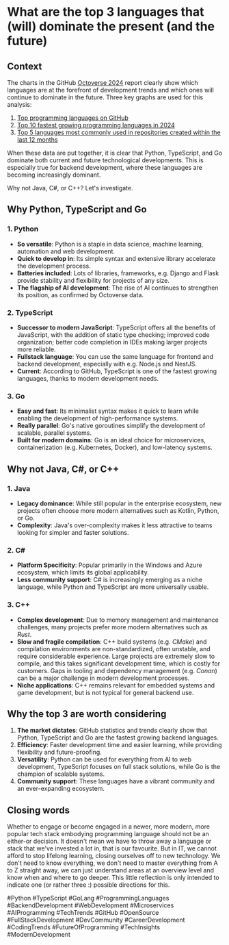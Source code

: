 # What are the top 3 languages that (will) dominate the present (and the future)

## Context

The charts in the GitHub [Octoverse 2024](https://github.blog/news-insights/octoverse/octoverse-2024/) report clearly show which languages are at the forefront of development trends and which ones will continue to dominate in the future. Three key graphs are used for this analysis:

1. [Top programming languages on GitHub](https://github.blog/wp-content/uploads/2024/10/GitHub-Octoverse-2024-top-programming-languages.png)
2. [Top 10 fastest growing programming languages in 2024](https://github.blog/wp-content/uploads/2024/10/GitHub-Octoverse-2024-fastest-growing-programming-languages.png)
3. [Top 5 languages most commonly used in repositories created within the last 12 months](https://github.blog/wp-content/uploads/2024/10/GitHub-Octoverse-2024-most-commonly-used-programming-languages-1.png)

When these data are put together, it is clear that Python, TypeScript, and Go dominate both current and future technological developments. This is especially true for backend development, where these languages are becoming increasingly dominant.

Why not Java, C#, or C++? Let's investigate.

## Why Python, TypeScript and Go

### 1. Python

- **So versatile**: Python is a staple in data science, machine learning, automation and web development.
- **Quick to develop in**: Its simple syntax and extensive library accelerate the development process.
- **Batteries included**: Lots of libraries, frameworks, e.g. Django and Flask provide stability and flexibility for projects of any size.
- **The flagship of AI development**: The rise of AI continues to strengthen its position, as confirmed by Octoverse data.

### 2. TypeScript

- **Successor to modern JavaScript**: TypeScript offers all the benefits of JavaScript, with the addition of static type checking; improved code organization; better code completion in IDEs making larger projects more reliable.
- **Fullstack language**: You can use the same language for frontend and backend development, especially with e.g. Node.js and NestJS.
- **Current**: According to GitHub, TypeScript is one of the fastest growing languages, thanks to modern development needs.

### 3. Go

- **Easy and fast**: Its minimalist syntax makes it quick to learn while enabling the development of high-performance systems.
- **Really parallel**: Go's native goroutines simplify the development of scalable, parallel systems.
- **Built for modern domains**: Go is an ideal choice for microservices, containerization (e.g. Kubernetes, Docker), and low-latency systems.

## Why not Java, C#, or C++

### 1. Java

- **Legacy dominance**: While still popular in the enterprise ecosystem, new projects often choose more modern alternatives such as Kotlin, Python, or Go.
- **Complexity**: Java's over-complexity makes it less attractive to teams looking for simpler and faster solutions.

### 2. C#

- **Platform Specificity**: Popular primarily in the Windows and Azure ecosystem, which limits its global applicability.
- **Less community support**: C# is increasingly emerging as a niche language, while Python and TypeScript are more universally usable.

### 3. C++

- **Complex development**: Due to memory management and maintenance challenges, many projects prefer more modern alternatives such as *Rust*.
- **Slow and fragile compilation**: C++ build systems (e.g. *CMake*) and compilation environments are non-standardized, often unstable, and require considerable experience. Large projects are extremely slow to compile, and this takes significant development time, which is costly for customers. Gaps in tooling and dependency management (e.g. *Conan*) can be a major challenge in modern development processes.
- **Niche applications**: C++ remains relevant for embedded systems and game development, but is not typical for general backend use.

## Why the top 3 are worth considering

1. **The market dictates**: GitHub statistics and trends clearly show that Python, TypeScript and Go are the fastest growing backend languages.
2. **Efficiency**: Faster development time and easier learning, while providing flexibility and future-proofing.
3. **Versatility**: Python can be used for everything from AI to web development, TypeScript focuses on full stack solutions, while Go is the champion of scalable systems.
4. **Community support**: These languages have a vibrant community and an ever-expanding ecosystem.

## Closing words

Whether to engage or become engaged in a newer, more modern, more popular tech stack embodying programming language should not be an either-or decision. It doesn't mean we have to throw away a language or stack that we've invested a lot in, that is our favourite.
But in IT, we cannot afford to stop lifelong learning, closing ourselves off to new technology. We don't need to know everything, we don't need to master everything from A to Z straight away, we can just understand areas at an overview level and know when and where to go deeper. This little reflection is only intended to indicate one (or rather three :) possible directions for this.

#Python #TypeScript #GoLang #ProgrammingLanguages #BackendDevelopment
#WebDevelopment #Microservices #AIProgramming #TechTrends #GitHub
#OpenSource #FullStackDevelopment #DevCommunity #CareerDevelopment
#CodingTrends #FutureOfProgramming #TechInsights #ModernDevelopment